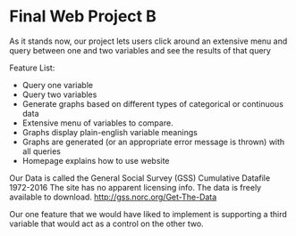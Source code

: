 # Final Web Project B
As it stands now, our project lets users click around an extensive 
menu and query between one and two variables and see the results of that query

Feature List:
  - Query one variable
  - Query two variables
  - Generate graphs based on different types of categorical or continuous data
  - Extensive menu of variables to compare.
  - Graphs display plain-english variable meanings
  - Graphs are generated (or an appropriate error message is thrown) with all queries
  - Homepage explains how to use website

Our Data is called the General Social Survey (GSS) Cumulative Datafile 1972-2016
The site has no apparent licensing info. The data is freely available to download.
http://gss.norc.org/Get-The-Data


Our one feature that we would have liked to implement is supporting a third variable that would act as a control on the other two.
